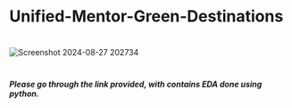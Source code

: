 # Unified-Mentor-Green-Destinations
#
![Screenshot 2024-08-27 202734](https://github.com/user-attachments/assets/3607791b-251c-4136-9b53-40df9ab7c18f)
#
##### Please go through the link provided, with contains EDA done using python.
